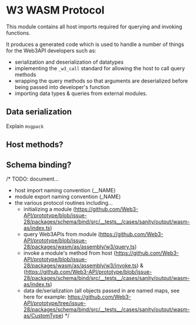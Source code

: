 # W3 WASM Protocol
This module contains all host imports required for querying and invoking functions.

It produces a generated code which is used to handle a number of things for the Web3API developers such as:
 - serialization and deserialization of datatypes
 - implementing the `_w3_call` standard for allowing the host to call query methods
 - wrapping the query methods so that arguments are deserialized before being passed into developer's function
 - importing data types & queries from external modules.
 
## Data serialization
Explain `msgpack`

## Host methods?
## Schema binding?


/*
TODO: document...
* host import naming convention (__NAME)
* module export naming convention (_NAME)
* the various protocol routines including...
  * initializing a module (https://github.com/Web3-API/prototype/blob/issue-28/packages/schema/bind/src/__tests__/cases/sanity/output/wasm-as/index.ts)
  * query Web3APIs from module (https://github.com/Web3-API/prototype/blob/issue-28/packages/wasm/as/assembly/w3/query.ts)
  * invoke a module's method from host (https://github.com/Web3-API/prototype/blob/issue-28/packages/wasm/as/assembly/w3/invoke.ts) & (https://github.com/Web3-API/prototype/blob/issue-28/packages/schema/bind/src/__tests__/cases/sanity/output/wasm-as/index.ts)
  * data de/serialization (all objects passed in are named maps, see here for example: https://github.com/Web3-API/prototype/tree/issue-28/packages/schema/bind/src/__tests__/cases/sanity/output/wasm-as/CustomType)
*/

